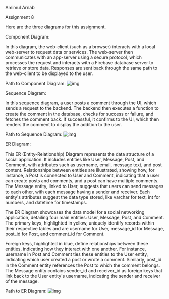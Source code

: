 Amimul Arnab 

Assignment 8 

Here are the three diagrams for this assignment. 

Component Diagram: 

In this diagram, the web-client (such as a browser) interacts with a local web-server to request data or services. The web-server then communicates with an app-server using a secure protocol, which processes the request and interacts with a Firebase database server to retrieve or store data. Responses are sent back through the same path to the web-client to be displayed to the user.

Path to Component Diagram: ![img](.../src/arch/diagram/image1.png)

Sequence Diagram: 


In this sequence diagram, a user posts a comment through the UI, which sends a request to the backend. The backend then executes a function to create the comment in the database, checks for success or failure, and fetches the comment back. If successful, it confirms to the UI, which then renders the comment to display the addition to the user.

Path to Sequence Diagram: ![img](.../src/arch/diagram/image2.png)

ER Diagram: 

This ER (Entity-Relationship) Diagram represents the data structure of a social application. It includes entities like User, Message, Post, and Comment, with attributes such as username, email, message text, and post content. Relationships between entities are illustrated, showing how, for instance, a Post is connected to User and Comment, indicating that a user can create posts and comments, and a post can have multiple comments. The Message entity, linked to User, suggests that users can send messages to each other, with each message having a sender and receiver. Each entity's attributes suggest the data type stored, like varchar for text, int for numbers, and datetime for timestamps.

The ER Diagram showcases the data model for a social networking application, detailing four main entities: User, Message, Post, and Comment. The primary keys, highlighted in yellow, uniquely identify records within their respective tables and are username for User, message_id for Message, post_id for Post, and comment_id for Comment.

Foreign keys, highlighted in blue, define relationships between these entities, indicating how they interact with one another. For instance, username in Post and Comment ties these entities to the User entity, indicating which user created a post or wrote a comment. Similarly, post_id in the Comment entity references the Post to which the comment belongs. The Message entity contains sender_id and receiver_id as foreign keys that link back to the User entity's username, indicating the sender and receiver of the message.

Path to ER Diagram: ![img](.../src/arch/diagram/image3.png)




